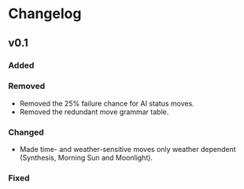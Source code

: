 # Changelog

## v0.1

### Added

### Removed
- Removed the 25% failure chance for AI status moves.
- Removed the redundant move grammar table.

### Changed
- Made time- and weather-sensitive moves only weather dependent (Synthesis, Morning Sun and Moonlight).

### Fixed
